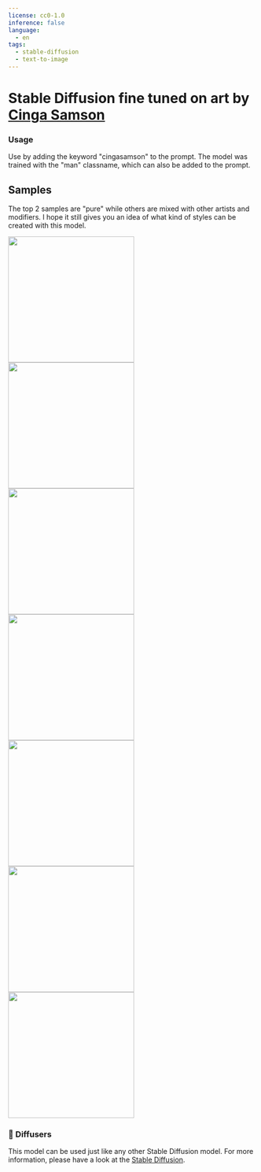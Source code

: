 ```yaml
---
license: cc0-1.0
inference: false
language:
  - en
tags:
  - stable-diffusion
  - text-to-image
---
```


# Stable Diffusion fine tuned on art by [Cinga Samson](https://whitecube.com/artists/artist/cinga_samson)

### Usage
Use by adding the keyword "cingasamson" to the prompt. The model was trained with the "man" classname, which can also be added to the prompt.

## Samples
The top 2 samples are "pure" while others are mixed with other artists and modifiers. I hope it still gives you an idea of what kind of 
styles can be created with this model.

<img src="https://huggingface.co/Froddan/cingasamson/resolve/main/index3.png" width="256px"/>
<img src="https://huggingface.co/Froddan/cingasamson/resolve/main/index4.png" width="256px"/>
<img src="https://huggingface.co/Froddan/cingasamson/resolve/main/tmp74j9ushn.png" width="256px"/>
<img src="https://huggingface.co/Froddan/cingasamson/resolve/main/tmpbv7pxr4h.png" width="256px"/>
<img src="https://huggingface.co/Froddan/cingasamson/resolve/main/tmpc6exsl6y.png" width="256px"/>
<img src="https://huggingface.co/Froddan/cingasamson/resolve/main/tmpk9wlf43c.png" width="256px"/>
<img src="https://huggingface.co/Froddan/cingasamson/resolve/main/tmpubsrk3vw.png" width="256px"/>

### 🧨 Diffusers

This model can be used just like any other Stable Diffusion model. For more information,
please have a look at the [Stable Diffusion](https://huggingface.co/docs/diffusers/api/pipelines/stable_diffusion).
